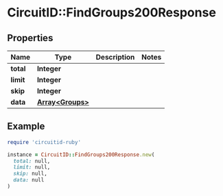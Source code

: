 # CircuitID::FindGroups200Response

## Properties

| Name | Type | Description | Notes |
| ---- | ---- | ----------- | ----- |
| **total** | **Integer** |  |  |
| **limit** | **Integer** |  |  |
| **skip** | **Integer** |  |  |
| **data** | [**Array&lt;Groups&gt;**](Groups.md) |  |  |

## Example

```ruby
require 'circuitid-ruby'

instance = CircuitID::FindGroups200Response.new(
  total: null,
  limit: null,
  skip: null,
  data: null
)
```

